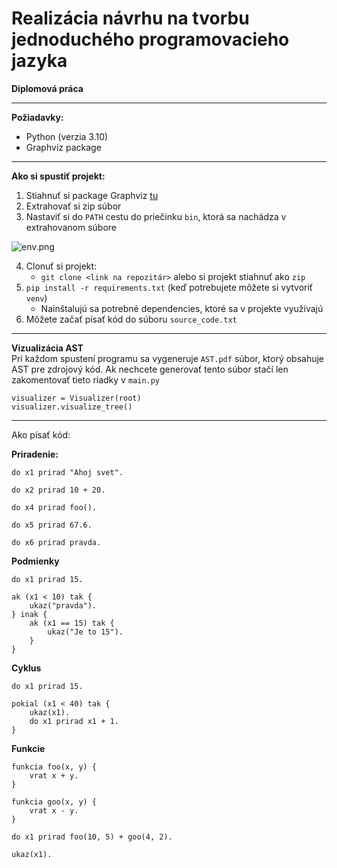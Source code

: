 # Realizácia návrhu na tvorbu jednoduchého programovacieho jazyka
**Diplomová práca**

---

**Požiadavky:**
- Python (verzia 3.10)
- Graphviz package
---


**Ako si spustiť projekt:**
1. Stiahnuť si package Graphviz [tu](https://gitlab.com/api/v4/projects/4207231/packages/generic/graphviz-releases/10.0.1/windows_10_msbuild_Release_graphviz-10.0.1-win32.zip)
2. Extrahovať si zip súbor
3. Nastaviť si do `PATH` cestu do priečinku `bin`, ktorá sa nachádza v extrahovanom súbore

![env.png](..%2Fenv.PNG)

4. Clonuť si projekt:
   - `git clone <link na repozitár>` alebo si projekt stiahnuť ako `zip`
5. `pip install -r requirements.txt` (keď potrebujete môžete si vytvoriť `venv`)
   - Nainštalujú sa potrebné dependencies, ktoré sa v projekte využívajú
6. Môžete začať písať kód do súboru `source_code.txt`

---
**Vizualizácia AST**<br />
Pri každom spustení programu sa vygeneruje ```AST.pdf``` súbor, ktorý obsahuje AST pre zdrojový kód.
Ak nechcete generovať tento súbor stačí len zakomentovať tieto riadky v ```main.py```
```
visualizer = Visualizer(root)
visualizer.visualize_tree()
```

---
Ako písať kód:

**Priradenie:**
```
do x1 prirad "Ahoj svet".

do x2 prirad 10 + 20.

do x4 prirad foo().

do x5 prirad 67.6.

do x6 prirad pravda.
```
**Podmienky**

```
do x1 prirad 15.

ak (x1 < 10) tak {
    ukaz("pravda").
} inak {
    ak (x1 == 15) tak {
        ukaz("Je to 15").
    }
}
```

**Cyklus**
```
do x1 prirad 15.

pokial (x1 < 40) tak {
    ukaz(x1).
    do x1 prirad x1 + 1.
}
```

**Funkcie**
```
funkcia foo(x, y) {
    vrat x + y.
}

funkcia goo(x, y) {
    vrat x - y.
}

do x1 prirad foo(10, 5) + goo(4, 2).

ukaz(x1).
```

